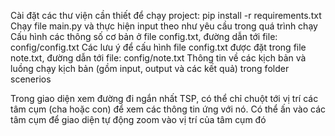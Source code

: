 Cài đặt các thư viện cần thiết để chạy project: pip install -r requirements.txt
Chạy file main.py và thực hiện input theo như yêu cầu trong quá trình chạy
Cấu hình các thông số cơ bản ở file config.txt, đường dẫn tới file: config/config.txt
Các lưu ý để cấu hình file config.txt được đặt trong file note.txt, đường dẫn tới file: config/note.txt
Thông tin về các kịch bản và luồng chạy kịch bản (gồm input, output và các kết quả) trong folder scenerios

Trong giao diện xem đường đi ngắn nhất TSP, có thể chỉ chuột tới vị trí các tâm cụm (cha hoặc con) để xem các thông tin ứng với nó. Có thể ấn vào các tâm cụm để giao diện tự động zoom vào vị trí của tâm cụm đó